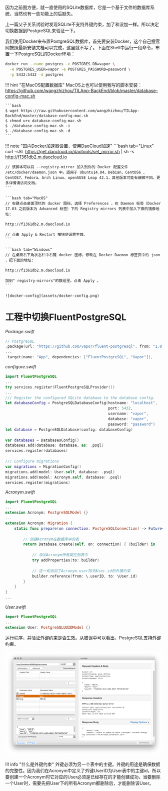 因为之前图方便，就一直使用的SQLite数据库，它是一个基于文件的数据库系统，当然也有一些功能上的后缺失。

上一篇父子关系试验时发现SQLite不支持外键约束，加了和没加一样。所以决定切换数据到PostgreSQL来验证一下。

我们使用Docker来布置PostgreSQL数据库，首先要安装Docker，这个自己搜官网按照最新安装文档可以完成，这里就不写了。下面在Shell中运行一段命令，布置一下PostgreSQL的Docker环境：

```bash
docker run --name postgres -e POSTGRES_DB=vapor \
  -e POSTGRES_USER=vapor -e POSTGRES_PASSWORD=password \
  -p 5432:5432 -d postgres
```

!!! hint "在MacOS配置数据库"
    MacOS上也可以使用我写的脚本安装：<https://github.com/wangzhizhou/TILApp-BackEnd/blob/master/database-config-mac.sh>

    ```bash
    $ wget https://raw.githubusercontent.com/wangzhizhou/TILApp-BackEnd/master/database-config-mac.sh
    $ chmod u+x database-config-mac.sh
    $ ./database-config-mac.sh -i
    $ ./database-config-mac.sh -d
    ```

!!! note "国内Docker加速器设置，使用DaoCloud加速"
    ```bash tab="Linux"
    curl -sSL https://get.daocloud.io/daotools/set_mirror.sh | sh -s    http://f1361db2.m.daocloud.io

    // 该脚本可以将 --registry-mirror 加入到你的 Docker 配置文件 /etc/docker/daemon.json 中。适用于 Ubuntu14.04、Debian、CentOS6 、CentOS7、Fedora、Arch Linux、openSUSE Leap 42.1，其他版本可能有细微不同。更多详情请访问文档。
    ```

    ```bash tab="MacOS"
    // 右键点击桌面顶栏的 docker 图标，选择 Preferences ，在 Daemon 标签（Docker 17.03 之前版本为 Advanced 标签）下的 Registry mirrors 列表中加入下面的镜像地址:
    
    http://f1361db2.m.daocloud.io

    // 点击 Apply & Restart 按钮使设置生效。
    ```

    ```bash tab="Windows"
    // 在桌面右下角状态栏中右键 docker 图标，修改在 Docker Daemon 标签页中的 json ，把下面的地址:

    http://f1361db2.m.daocloud.io

    加到" registry-mirrors"的数组里。点击 Apply 。
    ```

    ![docker-config](assets/docker-config.png)

# 工程中切换FluentPostgreSQL

*Package.swift*
```swift
// PostgreSQL
.package(url: "https://github.com/vapor/fluent-postgresql", from: "1.0.0")
...
.target(name: "App", dependencies: ["FluentPostgreSQL", "Vapor"]),
```
*configure.swift*
```swift
import FluentPostgreSQL
...
try services.register(FluentPostgreSQLProvider())
...
/// Register the configured SQLite database to the database config.
let databaseConfig = PostgreSQLDatabaseConfig(hostname: "localhost",
                                              port: 5432,
                                              username: "vapor",
                                              database: "vapor",
                                              password: "password")
let database = PostgreSQLDatabase(config: databaseConfig)
 
var databases = DatabasesConfig()
databases.add(database: database, as: .psql)
services.register(databases)

/// Configure migrations
var migrations = MigrationConfig()
migrations.add(model: User.self, database: .psql)
migrations.add(model: Acronym.self, database: .psql)
services.register(migrations)
```

*Acronym.swift*
```swift
import FluentPostgreSQL
...
extension Acronym: PostgreSQLModel {}
...
extension Acronym: Migration {
    static func prepare(on connection: PostgreSQLConnection) -> Future<Void> {
        
        // 创建Acronym在数据库中的表
        return Database.create(self, on: connection) { (builder) in
            
            // 添加Acronym所有属性到表中
            try addProperties(to: builder)
            
            // 这一句添加了Acronym.userID到User.id的外键约束
            builder.reference(from: \.userID, to: \User.id)
        }
    }
}
...
```

*User.swift*
```swift
import FluentPostgreSQL
...
extension User: PostgreSQLUUIDModel {}
```

运行程序，并验证外键约束是否生效。从错误中可以看出，PostgreSQL支持外键约束。

![foreign-key](assets/foregin-key.png)


!!! info "什么是外键约束"
    外键必须为另一个表中的主键。外键的用途是确保数据的完整性。因为我们在Acronym中定义了外键UserID为User表中的主键id，所以要创建一个Acronym时它对应的User必须是已经存在的才能创建成功，当要删除一个User时，需要先把User下的所有Acronym都删除后，才能删除该User。